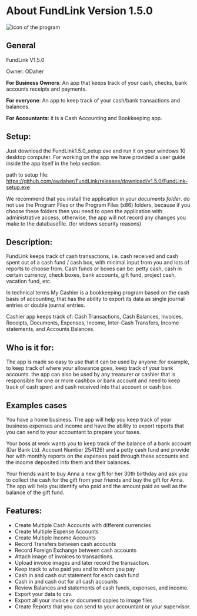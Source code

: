 # About FundLink Version 1.5.0

![icon of the program](media/image3.png)

General
-------

FundLink V1.5.0

Owner: ODaher

**For Business Owners**: An app that keeps track of your cash, checks,
bank accounts receipts and payments.

**For everyone**: An app to keep track of your cash/bank transactions
and balances.

**For Accountants**: it is a Cash Accounting and Bookkeeping app.

Setup:
------
Just download the FundLink1.5.0_setup.exe and run it on your windows 10 desktop computer.
For working on the app we have provided a user guide inside the app itself in the help section.

path to setup file: https://github.com/owdaher/FundLink/releases/download/v1.5.0/FundLink-setup.exe

We recommend that you install the application in your *documents folder*. do not use 
the Program Files or the Program Files (x86) folders, because if you choose these folders
then you need to open the application with administrative access, otherwise, the app will 
not record any changes you make to the databasefile. (for widows security reasons)

Description:
------------

FundLink keeps track of cash transactions, i.e. cash received and cash
spent out of a cash fund / cash box, with minimal input from you and
lots of reports to choose from. Cash funds or boxes can be: petty cash,
cash in certain currency, check boxes, bank accounts, gift fund, project
cash, vacation fund, etc.

In technical terms My Cashier is a bookkeeping program based on the cash
basis of accounting, that has the ability to export its data as single
journal entries or double journal entries.

Cashier app keeps track of: Cash Transactions, Cash Balances, Invoices,
Receipts, Documents, Expenses, Income, Inter-Cash Transfers, Income
statements, and Accounts Balances.

Who is it for:
--------------

The app is made so easy to use that it can be used by anyone: for
example, to keep track of where your allowance goes, keep track of your
bank accounts. the app can also be used by any treasurer or cashier that
is responsible for one or more cashbox or bank account and need to keep
track of cash spent and cash received into that account or cash box.

Examples cases
--------------

You have a home business. The app will help you keep track of your
business expenses and income and have the ability to export reports that
you can send to your accountant to prepare your taxes.

Your boss at work wants you to keep track of the balance of a bank
account (Dar Bank Ltd. Account Number 254126) and a petty cash fund and
provide her with monthly reports on the expenses paid through these
accounts and the income deposited into them and their balances.

Your friends want to buy Anna a new gift for her 30th birthday
and ask you to collect the cash for the gift from your friends and buy
the gift for Anna. The app will help you identify who paid and the
amount paid as well as the balance of the gift fund.

Features:
---------

-  Create Multiple Cash Accounts with different currencies
-  Create Multiple Expense Accounts
-  Create Multiple Income Accounts
-  Record Transfers between cash accounts
-  Record Foreign Exchange between cash accounts
-  Attach image of invoices to transactions.
-  Upload invoice images and later record the transaction.
-  Keep track to who paid you and to whom you pay
-  Cash in and cash out statement for each cash fund
-  Cash in and cash out for all cash accounts
-  Review Balances and statements of cash funds, expenses, and income.
-  Export your data to csv.
-  Export all your invoice or document copies to image files
-  Create Reports that you can send to your accountant or your supervisor.
